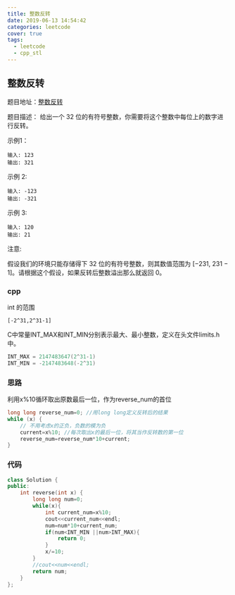 ```yaml
---
title: 整数反转
date: 2019-06-13 14:54:42
categories: leetcode
cover: true
tags:
  - leetcode
  - cpp_stl
---
```


## 整数反转
题目地址：[整数反转](https://leetcode-cn.com/problems/reverse-integer/)

题目描述：
给出一个 32 位的有符号整数，你需要将这个整数中每位上的数字进行反转。

示例1：
```
输入: 123
输出: 321
```
示例 2:
```
输入: -123
输出: -321
```
示例 3:
```
输入: 120
输出: 21
```
注意:

假设我们的环境只能存储得下 32 位的有符号整数，则其数值范围为 [−231,  231 − 1]。请根据这个假设，如果反转后整数溢出那么就返回 0。


### cpp
int 的范围
```
[-2^31,2^31-1]
```
C中常量INT_MAX和INT_MIN分别表示最大、最小整数，定义在头文件limits.h中。
```cpp
INT_MAX = 2147483647(2^31-1)
INT_MIN = -2147483648(-2^31)
```

### 思路
利用x%10循环取出原数最后一位，作为reverse_num的首位
```cpp
long long reverse_num=0; //用long long定义反转后的结果
while (x) {
    // 不用考虑x的正负，负数的模为负
    current=x%10; //每次取出x的最后一位，将其当作反转数的第一位
    reverse_num=reverse_num*10+current;
}

```

### 代码
```cpp
class Solution {
public:
    int reverse(int x) {
        long long num=0;
        while(x){
            int current_num=x%10;
            cout<<current_num<<endl;
            num=num*10+current_num;
            if(num<INT_MIN ||num>INT_MAX){
                return 0;
            }
            x/=10;
        }
        //cout<<num<<endl;
        return num;
    }
};
```

